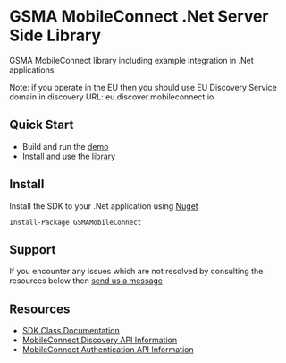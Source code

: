 # GSMA MobileConnect .Net Server Side Library

GSMA MobileConnect library including example integration in .Net applications

Note: if you operate in the EU then you should use EU Discovery Service domain in discovery URL: eu.discover.mobileconnect.io

## Quick Start

- Build and run the [demo](mobile-connect-demos/)
- Install and use the [library](mobile-connect-library/)

## Install

Install the SDK to your .Net application using [Nuget](https://www.nuget.org/packages/GSMAMobileConnect)

```posh
Install-Package GSMAMobileConnect
```

## Support

If you encounter any issues which are not resolved by consulting the resources below then [send us a message](https://developer.mobileconnect.io/content/contact-us)

## Resources

- [SDK Class Documentation](docs/README.md)
- [MobileConnect Discovery API Information](https://developer.mobileconnect.io/content/discovery-api-0)
- [MobileConnect Authentication API Information](https://developer.mobileconnect.io/content/mobile-connect-api)
